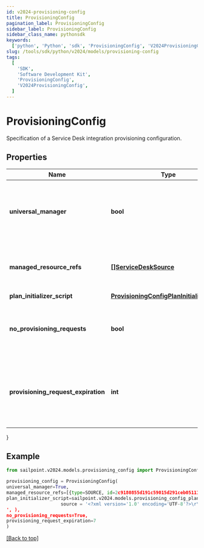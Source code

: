 ```yaml
---
id: v2024-provisioning-config
title: ProvisioningConfig
pagination_label: ProvisioningConfig
sidebar_label: ProvisioningConfig
sidebar_class_name: pythonsdk
keywords:
  ['python', 'Python', 'sdk', 'ProvisioningConfig', 'V2024ProvisioningConfig']
slug: /tools/sdk/python/v2024/models/provisioning-config
tags:
  [
    'SDK',
    'Software Development Kit',
    'ProvisioningConfig',
    'V2024ProvisioningConfig',
  ]
---
```


# ProvisioningConfig

Specification of a Service Desk integration provisioning configuration.

## Properties

| Name | Type | Description | Notes |
| --- | --- | --- | --- |
| **universal_manager** | **bool** | Specifies whether this configuration is used to manage provisioning requests for all sources from the org. If true, no managedResourceRefs are allowed. | [optional] [readonly] [default to False] |
| **managed_resource_refs** | [**[]ServiceDeskSource**](service-desk-source) | References to sources for the Service Desk integration template. May only be specified if universalManager is false. | [optional] |
| **plan_initializer_script** | [**ProvisioningConfigPlanInitializerScript**](provisioning-config-plan-initializer-script) |  | [optional] |
| **no_provisioning_requests** | **bool** | Name of an attribute that when true disables the saving of ProvisioningRequest objects whenever plans are sent through this integration. | [optional] [default to False] |
| **provisioning_request_expiration** | **int** | When saving pending requests is enabled, this defines the number of hours the request is allowed to live before it is considered expired and no longer affects plan compilation. | [optional] |

}

## Example

```python
from sailpoint.v2024.models.provisioning_config import ProvisioningConfig

provisioning_config = ProvisioningConfig(
universal_manager=True,
managed_resource_refs=[{type=SOURCE, id=2c9180855d191c59015d291ceb051111, name=My Source 1}, {type=SOURCE, id=2c9180855d191c59015d291ceb052222, name=My Source 2}],
plan_initializer_script=sailpoint.v2024.models.provisioning_config_plan_initializer_script.ProvisioningConfig_planInitializerScript(
                    source = '<?xml version='1.0' encoding='UTF-8'?>\r\n<!DOCTYPE Rule PUBLIC \"sailpoint.dtd\" \"sailpoint.dtd\">\r\n<Rule name=\"Example Rule\" type=\"BeforeProvisioning\">\r\n  <Description>Before Provisioning Rule which changes disables and enables to a modify.</Description>\r\n  <Source><![CDATA[\r\nimport sailpoint.object.*;\r\nimport sailpoint.object.ProvisioningPlan.AccountRequest;\r\nimport sailpoint.object.ProvisioningPlan.AccountRequest.Operation;\r\nimport sailpoint.object.ProvisioningPlan.AttributeRequest;\r\nimport sailpoint.object.ProvisioningPlan;\r\nimport sailpoint.object.ProvisioningPlan.Operation;\r\n\r\nfor ( AccountRequest accountRequest : plan.getAccountRequests() ) {\r\n  if ( accountRequest.getOp().equals( ProvisioningPlan.ObjectOperation.Disable ) ) {\r\n    accountRequest.setOp( ProvisioningPlan.ObjectOperation.Modify );\r\n  }\r\n  if ( accountRequest.getOp().equals( ProvisioningPlan.ObjectOperation.Enable ) ) {\r\n    accountRequest.setOp( ProvisioningPlan.ObjectOperation.Modify );\r\n  }\r\n}\r\n\r\n  ]]></Source>
', ),
no_provisioning_requests=True,
provisioning_request_expiration=7
)

```

[[Back to top]](#)
